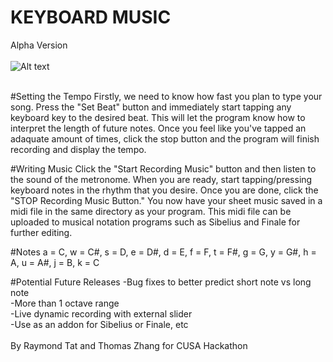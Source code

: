 # KEYBOARD MUSIC
Alpha Version
<BR><BR>
![Alt text](http://vantutors.org/thomas/Cover.jpg "Picture not available")
<br><br>

#Setting the Tempo
Firstly, we need to know how fast you plan to type your song. Press the "Set Beat" button and immediately start tapping any keyboard key to the desired beat. This will let the program know how to interpret the length of future notes. Once you feel like you've tapped an adaquate amount of times, click the stop button and the program will finish recording and display the tempo.

#Writing Music
Click the "Start Recording Music" button and then listen to the sound of the metronome. When you are ready, start tapping/pressing keyboard notes in the rhythm that you desire. Once you are done, click the "STOP Recording Music Button." You now have your sheet music saved in a midi file in the same directory as your program. This midi file can be uploaded to musical notation programs such as Sibelius and Finale for further editing.

#Notes
a = C, w = C#, s = D, e = D#, d = E, f = F, t = F#, g = G, y = G#, h = A, u = A#, j = B, k = C

#Potential Future Releases
-Bug fixes to better predict short note vs long note <br>
-More than 1 octave range <br>
-Live dynamic recording with external slider<br>
-Use as an addon for Sibelius or Finale, etc<br><br>
By Raymond Tat and Thomas Zhang for CUSA Hackathon
